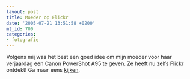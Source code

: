 ```yaml
---
layout: post
title: Moeder op Flickr
date: '2005-07-21 13:51:58 +0200'
mt_id: 700
categories:
- fotografie
---
```

Volgens mij was het best een goed idee om mijn moeder voor haar verjaardag een Canon PowerShot A95 te geven. Ze heeft nu zelfs Flickr ontdekt! Ga maar eens <a href="http://www.flickr.com/photos/hannyb/">kijken</a>.
